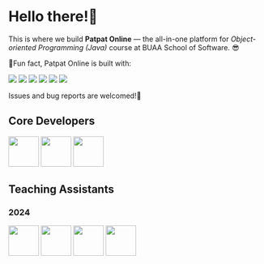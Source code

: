 # Hello there!👋

This is where we build **Patpat Online** &mdash; the all-in-one platform for _Object-oriented Programming (Java)_ course at BUAA School of Software. 😎

🎈Fun fact, Patpat Online is built with:

![](https://img.shields.io/badge/Spring_Boot-6DB33F?style=for-the-badge&logo=spring-boot&logoColor=white)
![](https://img.shields.io/badge/Vue%20js-35495E?style=for-the-badge&logo=vuedotjs&logoColor=4FC08D)
![](https://img.shields.io/badge/MySQL-005C84?style=for-the-badge&logo=mysql&logoColor=white)
![](https://img.shields.io/badge/rabbitmq-%23FF6600.svg?&style=for-the-badge&logo=rabbitmq&logoColor=white)
![](https://img.shields.io/badge/K3S-FFC61C?style=for-the-badge&logo=k3s&logoColor=black)
![](https://img.shields.io/badge/Docker-2CA5E0?style=for-the-badge&logo=docker&logoColor=white)

Issues and bug reports are welcomed!🐛

## Core Developers

[<img src="https://github.com/Lord-Turmoil.png" width="60px;"/>](https://github.com/Lord-Turmoil)
[<img src="https://github.com/Pan-Pan-Pan.png" width="60px;"/>](https://github.com/Pan-Pan-Pan)
[<img src="https://github.com/aamofe.png" width="60px;"/>](https://github.com/aamofe)

## Teaching Assistants

### 2024

[<img src="https://github.com/1mujue.png" width="60px;"/>](https://github.com/1mujue)
[<img src="https://github.com/gitDebuger.png" width="60px;"/>](https://github.com/gitDebuger)
[<img src="https://github.com/SpriteWithoutIce.png" width="60px;"/>](https://github.com/SpriteWithoutIce)
[<img src="https://github.com/sandwich-biscuit.png" width="60px;"/>](https://github.com/sandwich-biscuit)
